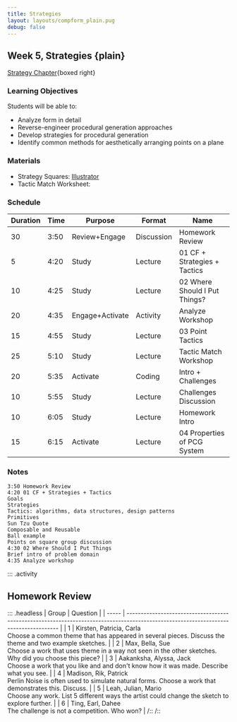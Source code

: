 ```yaml
---
title: Strategies
layout: layouts/compform_plain.pug
debug: false
---
```


## Week 5, Strategies {plain}

[Strategy Chapter](./index.html){boxed right}

### Learning Objectives
Students will be able to:
- Analyze form in detail
- Reverse-engineer procedural generation approaches
- Develop strategies for procedural generation
- Identify common methods for aesthetically arranging points on a plane

### Materials
- Strategy Squares: [Illustrator](handouts/strategy_workshop.ai)
- Tactic Match Worksheet: 

### Schedule

<!--
| Time  | ESA             | Type           | Activity                      |
| ----- | --------------- | -------------- | ----------------------------- |
| Pre   | TBD             | -              | TBD                           |
| 3:50  | Review+Engage   | Discussion     | Homework Review               |
| 4:20  | Study           | Lecture        | 01 CF + Strategies + Tactics  |
| &nbsp | Study           | Lecture        | 02 Where Should I Put Things? |
| 4:35  | Engage+Activate | Activity       | Analyze Workshop              |
| 4:55  | Study           | Lecture        | 03 Point Tactics              |
| 5:10  | Study           | Lecture        | Tactic Match Workshop         |
| 5:35  | Activate        | Coding         | Intro + Challenges            |
| 5:55  | Study           | Coding Lecture | Challenges Discussion         |
| 6:05  | Study           | Lecture        | Homework Intro                |
| 6:15  | Activate        | Lecture        | 04 Properties of PCG System   |
-->

| Duration | Time | Purpose | Format       | Name                               |
| --  | ---- | -------- | ---------- | ---------------------------------------  |
| 30 | 3:50  | Review+Engage   | Discussion     | Homework Review               |
| 5  | 4:20  | Study           | Lecture        | 01 CF + Strategies + Tactics  |
| 10 | 4:25  | Study           | Lecture        | 02 Where Should I Put Things? |
| 20 | 4:35  | Engage+Activate | Activity       | Analyze Workshop              |
| 15 | 4:55  | Study           | Lecture        | 03 Point Tactics              |
| 25 | 5:10  | Study           | Lecture        | Tactic Match Workshop         |
| 20 | 5:35  | Activate        | Coding         | Intro + Challenges            |
| 10 | 5:55  | Study           | Lecture        | Challenges Discussion         |
| 10 | 6:05  | Study           | Lecture        | Homework Intro                |
| 15 | 6:15  | Activate        | Lecture        | 04 Properties of PCG System   |


### Notes
```
3:50 Homework Review
4:20 01 CF + Strategies + Tactics
Goals
Strategies
Tactics: algorithms, data structures, design patterns
Primitives
Sun Tzu Quote
Composable and Reusable
Ball example
Points on square group discussion
4:30 02 Where Should I Put Things
Brief intro of problem domain
4:35 Analyze workshop
```


::: .activity

## Homework Review

::: .headless
| Group | Question                                                                                                                             |
| ----- | ------------------------------------------------------------------------------------------------------------------------------------ |
| 1     | Kirsten, Patricia, Carla <br/>Choose a common theme that has appeared in several pieces. Discuss the theme and two example sketches. |
| 2     | Max, Bella, Sue <br/>Choose a work that uses theme in a way not seen in the other sketches. Why did you choose this piece?           |
| 3     | Aakanksha, Alyssa, Jack <br/>Choose a work that you like and and don't know how it was made. Describe what you see.                  |
| 4     | Madison, Rik, Patrick <br/>Perlin Noise is often used to simulate natural forms. Choose a work that demonstrates this. Discuss.      |
| 5     | Leah, Julian, Mario <br/>Choose any work. List 5 different ways the artist could change the sketch to explore further.               |
| 6     | Ting, Earl, Dahee <br/>The challenge is not a competition. Who won?                                                                  |
/::
/::





<style> 
    .headless thead {
        display: none;
    }
</style>